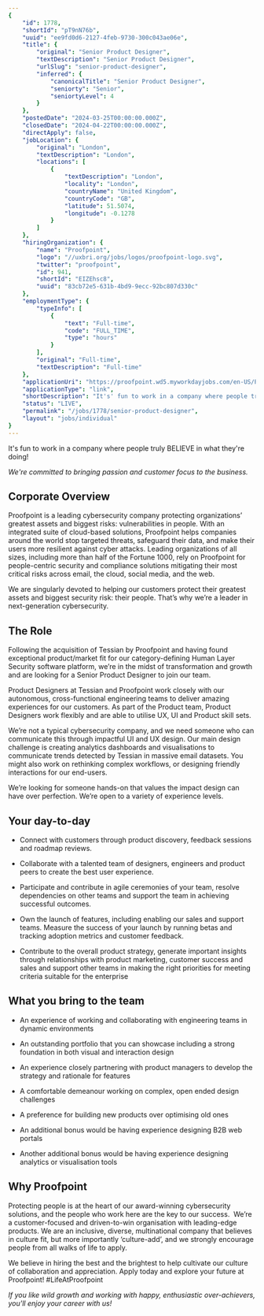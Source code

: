 ```yaml
---
{
	"id": 1778,
	"shortId": "pT9nN76b",
	"uuid": "ee9fd0d6-2127-4feb-9730-300c043ae06e",
	"title": {
		"original": "Senior Product Designer",
		"textDescription": "Senior Product Designer",
		"urlSlug": "senior-product-designer",
		"inferred": {
			"canonicalTitle": "Senior Product Designer",
			"seniorty": "Senior",
			"seniortyLevel": 4
		}
	},
	"postedDate": "2024-03-25T00:00:00.000Z",
	"closedDate": "2024-04-22T00:00:00.000Z",
	"directApply": false,
	"jobLocation": {
		"original": "London",
		"textDescription": "London",
		"locations": [
			{
				"textDescription": "London",
				"locality": "London",
				"countryName": "United Kingdom",
				"countryCode": "GB",
				"latitude": 51.5074,
				"longitude": -0.1278
			}
		]
	},
	"hiringOrganization": {
		"name": "Proofpoint",
		"logo": "//uxbri.org/jobs/logos/proofpoint-logo.svg",
		"twitter": "proofpoint",
		"id": 941,
		"shortId": "EIZEhsc8",
		"uuid": "83cb72e5-631b-4bd9-9ecc-92bc807d330c"
	},
	"employmentType": {
		"typeInfo": [
			{
				"text": "Full-time",
				"code": "FULL_TIME",
				"type": "hours"
			}
		],
		"original": "Full-time",
		"textDescription": "Full-time"
	},
	"applicationUri": "https://proofpoint.wd5.myworkdayjobs.com/en-US/ProofpointCareers/job/London-England/Sr-Product-Designer_R10408/apply",
	"applicationType": "link",
	"shortDescription": "It's' fun to work in a company where people truly BELIEVE in what they're' doing! We're' committed to bringing passion and customer focus to the business. Corporate Overview Proofpoint is a leading",
	"status": "LIVE",
	"permalink": "/jobs/1778/senior-product-designer",
	"layout": "jobs/individual"
}
---
```

<p>It's fun to work in a company where people truly BELIEVE in what they're doing!</p><p><em>We're committed to bringing passion and customer focus to the business.</em></p><h2>Corporate Overview</h2><p>Proofpoint is a leading cybersecurity company protecting organizations’ greatest assets and biggest risks: vulnerabilities in people. With an integrated suite of cloud-based solutions, Proofpoint helps companies around the world stop targeted threats, safeguard their data, and make their users more resilient against cyber attacks. Leading organizations of all sizes, including more than half of the Fortune 1000, rely on Proofpoint for people-centric security and compliance solutions mitigating their most critical risks across email, the cloud, social media, and the web.</p><p>We are singularly devoted to helping our customers protect their greatest assets and biggest security risk: their people. That’s why we’re a leader in next-generation cybersecurity.</p><h2>The Role</h2><p>Following the acquisition of Tessian by Proofpoint and having found exceptional product/market fit for our category-defining Human Layer Security software platform, we’re in the midst of transformation and growth and are looking for a Senior Product Designer to join our team.</p><p>Product Designers at Tessian and Proofpoint work closely with our autonomous, cross-functional engineering teams to deliver amazing experiences for our customers. As part of the Product team, Product Designers work flexibly and are able to utilise UX, UI and Product skill sets.</p><p>We’re not a typical cybersecurity company, and we need someone who can communicate this through impactful UI and UX design. Our main design challenge is creating analytics dashboards and visualisations to communicate trends detected by Tessian in massive email datasets. You might also work on rethinking complex workflows, or designing friendly interactions for our end-users.</p><p>We’re looking for someone hands-on that values the impact design can have over perfection. We’re open to a variety of experience levels.</p><h2>Your day-to-day</h2><ul><li><p>Connect with customers through product discovery, feedback sessions and roadmap reviews.</p></li><li><p>Collaborate with a talented team of designers, engineers and product peers to create the best user experience.</p></li><li><p>Participate and contribute in agile ceremonies of your team, resolve dependencies on other teams and support the team in achieving successful outcomes.</p></li><li><p>Own the launch of features, including enabling our sales and support teams. Measure the success of your launch by running betas and tracking adoption metrics and customer feedback.</p></li><li><p>Contribute to the overall product strategy, generate important insights through relationships with product marketing, customer success and sales and support other teams in making the right priorities for meeting criteria suitable for the enterprise</p></li></ul><h2>What you bring to the team</h2><ul><li><p>An experience of working and collaborating with engineering teams in dynamic environments</p></li><li><p>An outstanding portfolio that you can showcase including a strong foundation in both visual and interaction design</p></li><li><p>An experience closely partnering with product managers to develop the strategy and rationale for features</p></li><li><p>A comfortable demeanour working on complex, open ended design challenges</p></li><li><p>A preference for building new products over optimising old ones</p></li><li><p>An additional bonus would be having experience designing B2B web portals</p></li><li><p>Another additional bonus would be having experience designing analytics or visualisation tools</p></li></ul><h2>Why Proofpoint</h2><p>Protecting people is at the heart of our award-winning cybersecurity solutions, and&nbsp;the people who work here are the key to&nbsp;our&nbsp;success.&nbsp; We’re a customer-focused and driven-to-win organisation with leading-edge products. We are an inclusive, diverse, multinational company that believes in culture fit, but more importantly ‘culture-add’, and we strongly encourage people from all walks of life to apply.&nbsp;</p><p>We believe in hiring the best and the brightest to help cultivate our culture of collaboration and appreciation. Apply today and explore your future at Proofpoint! #LifeAtProofpoint</p><p><em>If you like wild growth and working with happy, enthusiastic over-achievers, you'll enjoy your career with us!</em></p>
